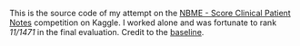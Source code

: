 This is the source code of my attempt on the  [NBME - Score Clinical Patient Notes](https://www.kaggle.com/c/nbme-score-clinical-patient-notes) competition on Kaggle. I worked alone and was fortunate to rank *11/1471* in the final evaluation. Credit to the [baseline](https://www.kaggle.com/code/yasufuminakama/nbme-deberta-base-baseline-train).
